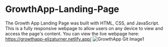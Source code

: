 # GrowthApp-Landing-Page
The Growth App Landing Page was built with HTML, CSS, and JavaScript. This is a fully responsive webpage to allow users on any device to view and access the page's content. 
You can view the live webpage here: https://growthapp-elizaturner.netlify.app/ 
![GrowthApp Git Image1](https://github.com/elizaturnercodes/GrowthApp-Landing-Page/assets/99226082/549e0869-9c3d-4e49-988b-cb1c8469deb1)
